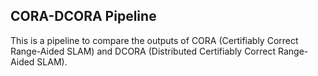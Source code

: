 ## CORA-DCORA Pipeline

This is a pipeline to compare the outputs of CORA (Certifiably Correct Range-Aided SLAM) and DCORA (Distributed Certifiably Correct Range-Aided SLAM).